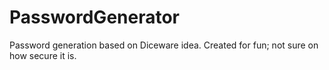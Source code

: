 # PasswordGenerator

Password generation based on Diceware idea. Created for fun; not sure on how secure it is.
